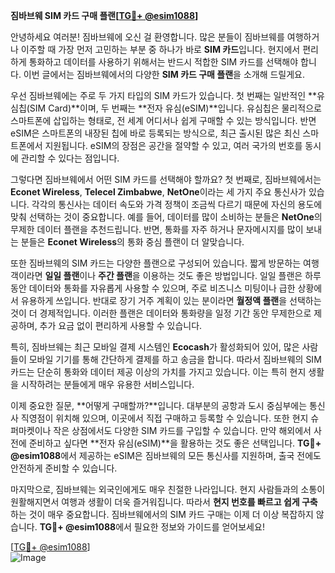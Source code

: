 **짐바브웨 SIM 카드 구매 플랜[[TG💪+ @esim1088](https://t.me/s/esim1088)]**

안녕하세요 여러분! 짐바브웨에 오신 걸 환영합니다. 많은 분들이 짐바브웨를 여행하거나 이주할 때 가장 먼저 고민하는 부분 중 하나가 바로 **SIM 카드**입니다. 현지에서 편리하게 통화하고 데이터를 사용하기 위해서는 반드시 적합한 SIM 카드를 선택해야 합니다. 이번 글에서는 짐바브웨에서의 다양한 **SIM 카드 구매 플랜**을 소개해 드릴게요.

우선 짐바브웨에는 주로 두 가지 타입의 SIM 카드가 있습니다. 첫 번째는 일반적인 **유심칩(SIM Card)**이며, 두 번째는 **전자 유심(eSIM)**입니다. 유심칩은 물리적으로 스마트폰에 삽입하는 형태로, 전 세계 어디서나 쉽게 구매할 수 있는 방식입니다. 반면 eSIM은 스마트폰의 내장된 칩에 바로 등록되는 방식으로, 최근 출시된 많은 최신 스마트폰에서 지원됩니다. eSIM의 장점은 공간을 절약할 수 있고, 여러 국가의 번호를 동시에 관리할 수 있다는 점입니다.

그렇다면 짐바브웨에서 어떤 SIM 카드를 선택해야 할까요? 첫 번째로, 짐바브웨에서는 **Econet Wireless**, **Telecel Zimbabwe**, **NetOne**이라는 세 가지 주요 통신사가 있습니다. 각각의 통신사는 데이터 속도와 가격 정책이 조금씩 다르기 때문에 자신의 용도에 맞춰 선택하는 것이 중요합니다. 예를 들어, 데이터를 많이 소비하는 분들은 **NetOne**의 무제한 데이터 플랜을 추천드립니다. 반면, 통화를 자주 하거나 문자메시지를 많이 보내는 분들은 **Econet Wireless**의 통화 중심 플랜이 더 알맞습니다.

또한 짐바브웨의 SIM 카드는 다양한 플랜으로 구성되어 있습니다. 짧게 방문하는 여행객이라면 **일일 플랜**이나 **주간 플랜**을 이용하는 것도 좋은 방법입니다. 일일 플랜은 하루 동안 데이터와 통화를 자유롭게 사용할 수 있으며, 주로 비즈니스 미팅이나 급한 상황에서 유용하게 쓰입니다. 반대로 장기 거주 계획이 있는 분이라면 **월정액 플랜**을 선택하는 것이 더 경제적입니다. 이러한 플랜은 데이터와 통화량을 일정 기간 동안 무제한으로 제공하며, 추가 요금 없이 편리하게 사용할 수 있습니다.

특히, 짐바브웨는 최근 모바일 결제 시스템인 **Ecocash**가 활성화되어 있어, 많은 사람들이 모바일 기기를 통해 간단하게 결제를 하고 송금을 합니다. 따라서 짐바브웨의 SIM 카드는 단순히 통화와 데이터 제공 이상의 가치를 가지고 있습니다. 이는 특히 현지 생활을 시작하려는 분들에게 매우 유용한 서비스입니다.

이제 중요한 질문, **어떻게 구매할까?**입니다. 대부분의 공항과 도시 중심부에는 통신사 직영점이 위치해 있으며, 이곳에서 직접 구매하고 등록할 수 있습니다. 또한 현지 슈퍼마켓이나 작은 상점에서도 다양한 SIM 카드를 구입할 수 있습니다. 만약 해외에서 사전에 준비하고 싶다면 **전자 유심(eSIM)**을 활용하는 것도 좋은 선택입니다. **TG💪+ @esim1088**에서 제공하는 eSIM은 짐바브웨의 모든 통신사를 지원하며, 출국 전에도 안전하게 준비할 수 있습니다.

마지막으로, 짐바브웨는 외국인에게도 매우 친절한 나라입니다. 현지 사람들과의 소통이 원활해지면서 여행과 생활이 더욱 즐거워집니다. 따라서 **현지 번호를 빠르고 쉽게 구축**하는 것이 매우 중요합니다. 짐바브웨에서의 SIM 카드 구매는 이제 더 이상 복잡하지 않습니다. **TG💪+ @esim1088**에서 필요한 정보와 가이드를 얻어보세요!

[[TG💪+ @esim1088](https://t.me/s/esim1088)]  
![Image](https://i.postimg.cc/Y0z9fWf4/image.png)